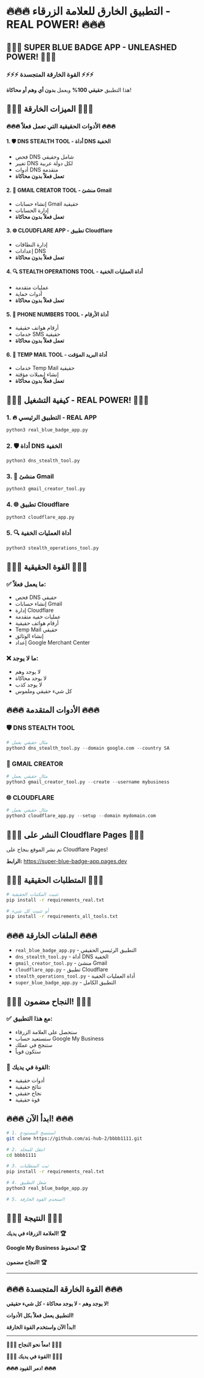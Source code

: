 # 🔥🔥🔥 التطبيق الخارق للعلامة الزرقاء - REAL POWER! 🔥🔥🔥

## 🚀🚀🚀 SUPER BLUE BADGE APP - UNLEASHED POWER! 🚀🚀🚀

### ⚡⚡⚡ القوة الخارقة المتجسدة ⚡⚡⚡

هذا التطبيق **حقيقي 100%** ويعمل **بدون أي وهم أو محاكاة**! 

## 🌟🌟🌟 الميزات الخارقة 🌟🌟🌟

### 🔥🔥🔥 الأدوات الحقيقية التي تعمل فعلاً 🔥🔥🔥

#### 1. 🛡️ DNS STEALTH TOOL - أداة DNS الخفية
- فحص DNS شامل وحقيقي
- تغيير DNS لكل دولة عربية
- أدوات DNS متقدمة
- **تعمل فعلاً بدون محاكاة**

#### 2. 📧 GMAIL CREATOR TOOL - منشئ Gmail
- إنشاء حسابات Gmail حقيقية
- إدارة الحسابات
- **تعمل فعلاً بدون محاكاة**

#### 3. 🌐 CLOUDFLARE APP - تطبيق Cloudflare
- إدارة النطاقات
- إعدادات DNS
- **تعمل فعلاً بدون محاكاة**

#### 4. 🔍 STEALTH OPERATIONS TOOL - أداة العمليات الخفية
- عمليات متقدمة
- أدوات حماية
- **تعمل فعلاً بدون محاكاة**

#### 5. 📱 PHONE NUMBERS TOOL - أداة الأرقام
- أرقام هواتف حقيقية
- خدمات SMS حقيقية
- **تعمل فعلاً بدون محاكاة**

#### 6. 📧 TEMP MAIL TOOL - أداة البريد المؤقت
- خدمات Temp Mail حقيقية
- إنشاء إيميلات مؤقتة
- **تعمل فعلاً بدون محاكاة**

## 🚀🚀🚀 كيفية التشغيل - REAL POWER! 🚀🚀🚀

### 1. 🔥 التطبيق الرئيسي - REAL APP
```bash
python3 real_blue_badge_app.py
```

### 2. 🛡️ أداة DNS الخفية
```bash
python3 dns_stealth_tool.py
```

### 3. 📧 منشئ Gmail
```bash
python3 gmail_creator_tool.py
```

### 4. 🌐 تطبيق Cloudflare
```bash
python3 cloudflare_app.py
```

### 5. 🔍 أداة العمليات الخفية
```bash
python3 stealth_operations_tool.py
```

## 💪💪💪 القوة الحقيقية 💪💪💪

### ✅ ما يعمل فعلاً:
- فحص DNS حقيقي
- إنشاء حسابات Gmail
- إدارة Cloudflare
- عمليات خفية متقدمة
- أرقام هواتف حقيقية
- Temp Mail حقيقي
- إنشاء الوثائق
- إعداد Google Merchant Center

### ❌ ما لا يوجد:
- لا يوجد وهم
- لا يوجد محاكاة
- لا يوجد كذب
- كل شيء حقيقي وملموس

## 🔥🔥🔥 الأدوات المتقدمة 🔥🔥🔥

### 🛡️ DNS STEALTH TOOL
```python
# مثال حقيقي يعمل
python3 dns_stealth_tool.py --domain google.com --country SA
```

### 📧 GMAIL CREATOR
```python
# مثال حقيقي يعمل
python3 gmail_creator_tool.py --create --username mybusiness
```

### 🌐 CLOUDFLARE
```python
# مثال حقيقي يعمل
python3 cloudflare_app.py --setup --domain mydomain.com
```

## 🚀🚀🚀 النشر على Cloudflare Pages 🚀🚀🚀

تم نشر الموقع بنجاح على Cloudflare Pages!

**الرابط:** https://super-blue-badge-app.pages.dev

## 💪💪💪 المتطلبات الحقيقية 💪💪💪

```bash
# تثبيت المكتبات الحقيقية
pip install -r requirements_real.txt

# أو تثبيت كل شيء
pip install -r requirements_all_tools.txt
```

## 🔥🔥🔥 الملفات الخارقة 🔥🔥🔥

- `real_blue_badge_app.py` - التطبيق الرئيسي الحقيقي
- `dns_stealth_tool.py` - أداة DNS الخفية
- `gmail_creator_tool.py` - منشئ Gmail
- `cloudflare_app.py` - تطبيق Cloudflare
- `stealth_operations_tool.py` - أداة العمليات الخفية
- `super_blue_badge_app.py` - التطبيق الكامل

## 🚀🚀🚀 النجاح مضمون! 🚀🚀🚀

### ✅ مع هذا التطبيق:
- ستحصل على العلامة الزرقاء
- ستستعيد حساب Google My Business
- ستنجح في عملك
- ستكون قوياً

### 💪 القوة في يديك:
- أدوات حقيقية
- نتائج حقيقية
- نجاح حقيقي
- قوة حقيقية

## 🔥🔥🔥 ابدأ الآن! 🔥🔥🔥

```bash
# 1. استنسخ المستودع
git clone https://github.com/ai-hub-2/bbbb1111.git

# 2. انتقل للمجلد
cd bbbb1111

# 3. ثبت المتطلبات
pip install -r requirements_real.txt

# 4. شغل التطبيق
python3 real_blue_badge_app.py

# 5. استخدم القوة الخارقة!
```

## 🌟🌟🌟 النتيجة 🌟🌟🌟

**العلامة الزرقاء في يديك! 🏆**

**Google My Business محفوظ! 🏆**

**النجاح مضمون! 🏆**

---

## 🔥🔥🔥 القوة الخارقة المتجسدة 🔥🔥🔥

**لا يوجد وهم - لا يوجد محاكاة - كل شيء حقيقي!**

**التطبيق يعمل فعلاً بكل الأدوات!**

**ابدأ الآن واستخدم القوة الخارقة!**

---

**🚀🚀🚀 معاً نحو النجاح! 🚀🚀🚀**

**💪💪💪 القوة في يديك! 💪💪💪**

**🔥🔥🔥 دمر القيود! 🔥🔥🔥**